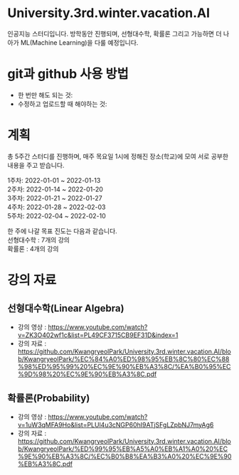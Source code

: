 # University.3rd.winter.vacation.AI
인공지능 스터디입니다. 방학동안 진행되며, 선형대수학, 확률론 그리고 가능하면 더 나아가 ML(Machine Learning)을 다룰 예정입니다.     
     
     
# git과 github 사용 방법
* 한 번만 해도 되는 것: 
* 수정하고 업로드할 때 해야하는 것:
     
     
# 계획
총 5주간 스터디를 진행하며, 매주 목요일 1시에 정해진 장소(학교)에 모여 서로 공부한 내용을 주고 받습니다.
     
1주차: 2022-01-01 ~ 2022-01-13     
2주차: 2022-01-14 ~ 2022-01-20     
3주차: 2022-01-21 ~ 2022-01-27     
4주차: 2022-01-28 ~ 2022-02-03     
5주차: 2022-02-04 ~ 2022-02-10     
     
한 주에 나갈 목표 진도는 다음과 같습니다.     
선형대수학 : 7개의 강의     
확률론     : 4개의 강의     
     
     
     
     
# 강의 자료
## 선형대수학(Linear Algebra)
* 강의 영상 : https://www.youtube.com/watch?v=ZK3O402wf1c&list=PL49CF3715CB9EF31D&index=1     
* 강의 자료 : https://github.com/KwangryeolPark/University.3rd.winter.vacation.AI/blob/KwangryeolPark/%EC%84%A0%ED%98%95%EB%8C%80%EC%88%98%ED%95%99%20%EC%9E%90%EB%A3%8C/%EA%B0%95%EC%9D%98%20%EC%9E%90%EB%A3%8C.pdf
     
     
## 확률론(Probability)
* 강의 영상 : https://www.youtube.com/watch?v=1uW3qMFA9Ho&list=PLUl4u3cNGP60hI9ATjSFgLZpbNJ7myAg6
* 강의 자료 : https://github.com/KwangryeolPark/University.3rd.winter.vacation.AI/blob/KwangryeolPark/%ED%99%95%EB%A5%A0%EB%A1%A0%20%EC%9E%90%EB%A3%8C/%EC%B0%B8%EA%B3%A0%20%EC%9E%90%EB%A3%8C.pdf


